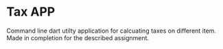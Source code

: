 # Tax APP

Command line dart utilty application for calcuating taxes on different item.
Made in completion for the described assignment.

